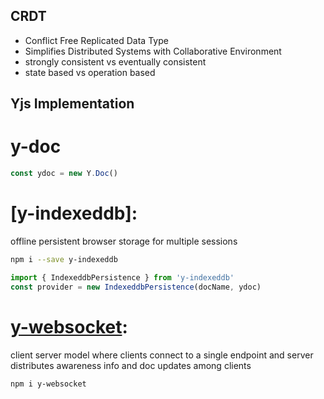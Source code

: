 ## CRDT
- Conflict Free Replicated Data Type
- Simplifies Distributed Systems with Collaborative Environment
- strongly consistent vs eventually consistent
- state based vs operation based


## Yjs Implementation

# y-doc

```javascript
const ydoc = new Y.Doc()
```

# [y-indexeddb]:
offline persistent browser storage for multiple sessions

```bash
npm i --save y-indexeddb
```

```javascript
import { IndexeddbPersistence } from 'y-indexeddb'
const provider = new IndexeddbPersistence(docName, ydoc)
```

# [y-websocket](https://github.com/yjs/y-websocket):
client server model where clients connect to a single endpoint and server distributes awareness info and doc updates among clients

```bash
npm i y-websocket
```
